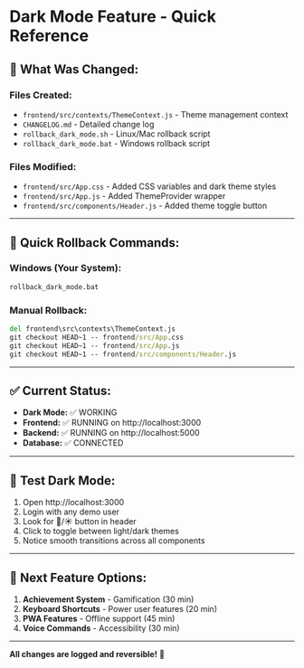 # Dark Mode Feature - Quick Reference

## 🎯 **What Was Changed:**

### **Files Created:**
- `frontend/src/contexts/ThemeContext.js` - Theme management context
- `CHANGELOG.md` - Detailed change log
- `rollback_dark_mode.sh` - Linux/Mac rollback script
- `rollback_dark_mode.bat` - Windows rollback script

### **Files Modified:**
- `frontend/src/App.css` - Added CSS variables and dark theme styles
- `frontend/src/App.js` - Added ThemeProvider wrapper
- `frontend/src/components/Header.js` - Added theme toggle button

---

## 🔄 **Quick Rollback Commands:**

### **Windows (Your System):**
```cmd
rollback_dark_mode.bat
```

### **Manual Rollback:**
```cmd
del frontend\src\contexts\ThemeContext.js
git checkout HEAD~1 -- frontend/src/App.css
git checkout HEAD~1 -- frontend/src/App.js  
git checkout HEAD~1 -- frontend/src/components/Header.js
```

---

## ✅ **Current Status:**
- **Dark Mode:** ✅ WORKING
- **Frontend:** ✅ RUNNING on http://localhost:3000
- **Backend:** ✅ RUNNING on http://localhost:5000
- **Database:** ✅ CONNECTED

---

## 🧪 **Test Dark Mode:**
1. Open http://localhost:3000
2. Login with any demo user
3. Look for 🌙/☀️ button in header
4. Click to toggle between light/dark themes
5. Notice smooth transitions across all components

---

## 📝 **Next Feature Options:**
1. **Achievement System** - Gamification (30 min)
2. **Keyboard Shortcuts** - Power user features (20 min)
3. **PWA Features** - Offline support (45 min)
4. **Voice Commands** - Accessibility (30 min)

---

**All changes are logged and reversible!** 🎉
